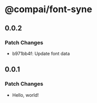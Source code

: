 # @compai/font-syne

## 0.0.2

### Patch Changes

- b971bb4f: Update font data

## 0.0.1

### Patch Changes

- Hello, world!
